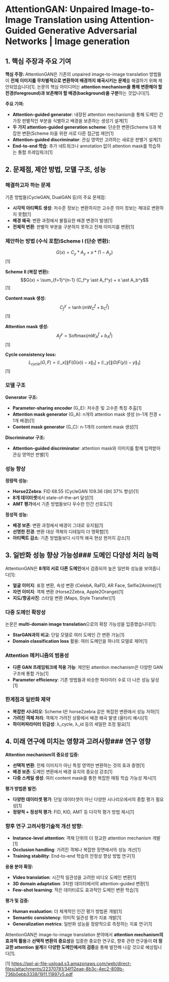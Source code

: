 # AttentionGAN: Unpaired Image-to-Image Translation using Attention-Guided Generative Adversarial Networks | Image generation

## 1. 핵심 주장과 주요 기여
**핵심 주장:**
AttentionGAN은 기존의 unpaired image-to-image translation 방법들이 **전체 이미지를 무차별적으로 변환하여 배경까지 왜곡시키는 문제**를 해결하기 위해 제안되었습니다[1]. 논문의 핵심 아이디어는 **attention mechanism을 통해 변환해야 할 전경(foreground)과 보존해야 할 배경(background)을 구분**하는 것입니다[1].

**주요 기여:**
- **Attention-guided generator**: 내장된 attention mechanism을 통해 도메인 간 가장 판별적인 부분을 식별하고 배경을 보존하는 생성기 설계[1]
- **두 가지 attention-guided generation scheme**: 단순한 변환(Scheme I)과 복잡한 변환(Scheme II)을 위한 서로 다른 접근법 제안[1]
- **Attention-guided discriminator**: 관심 영역만 고려하는 새로운 판별기 설계[1]
- **End-to-end 학습**: 추가 네트워크나 annotation 없이 attention mask를 학습하는 통합 프레임워크[1]

## 2. 문제점, 제안 방법, 모델 구조, 성능
### 해결하고자 하는 문제
기존 방법들(CycleGAN, DualGAN 등)의 주요 문제점:
- **시각적 아티팩트 생성**: 저수준 정보는 변환하지만 고수준 의미 정보는 제대로 변환하지 못함[1]
- **배경 왜곡**: 변환 과정에서 불필요한 배경 변경이 발생[1]
- **전체적 변환**: 판별적 부분을 구분하지 못하고 전체 이미지를 변환[1]

### 제안하는 방법 (수식 포함)**Scheme I (단순 변환):**
$$G(x) = C_y \ast A_y + x \ast (1 - A_y)$$[1]

**Scheme II (복잡 변환):**
$$G(x) = \sum_{f=1}^{n-1} (C_f^y \ast A_f^y) + x \ast A_b^y$$[1]

**Content mask 생성:**
$$C_f^y = \tanh(mW_C^f + b_C^f)$$[1]

**Attention mask 생성:**
$$A_f^y = \text{Softmax}(mW_A^f + b_A^f)$$[1]

**Cycle consistency loss:**
$$L_{cycle}(G,F) = \mathbb{E}\_{x}[\|F(G(x)) - x\|_1] + \mathbb{E}\_{y}[\|G(F(y)) - y\|_1]$$[1]

### 모델 구조
**Generator 구조:**
- **Parameter-sharing encoder** (G_E): 저수준 및 고수준 특징 추출[1]
- **Attention mask generator** (G_A): n개의 attention mask 생성 (n-1개 전경 + 1개 배경)[1]
- **Content mask generator** (G_C): n-1개의 content mask 생성[1]

**Discriminator 구조:**
- **Attention-guided discriminator**: attention mask와 이미지를 함께 입력받아 관심 영역만 판별[1]

### 성능 향상
**정량적 성능:**
- **Horse2Zebra**: FID 68.55 (CycleGAN 109.36 대비 37% 향상)[1]
- **8개 데이터셋**에서 state-of-the-art 달성[1]
- **AMT 평가**에서 기존 방법들보다 우수한 인간 선호도[1]

**정성적 성능:**
- **배경 보존**: 변환 과정에서 배경이 그대로 유지됨[1]
- **선명한 전경**: 변환 대상 객체의 디테일이 더 명확함[1]
- **아티팩트 감소**: 기존 방법들보다 시각적 왜곡 현상 현저히 감소[1]

## 3. 일반화 성능 향상 가능성### 도메인 다양성 처리 능력
AttentionGAN은 **8개의 서로 다른 도메인**에서 검증되어 높은 일반화 성능을 보여줍니다[1]:
- **얼굴 이미지**: 표정 변환, 속성 변환 (CelebA, RaFD, AR Face, Selfie2Anime)[1]
- **자연 이미지**: 객체 변환 (Horse2Zebra, Apple2Orange)[1]
- **지도/항공사진**: 스타일 변환 (Maps, Style Transfer)[1]

### 다중 도메인 확장성
논문은 **multi-domain image translation**으로의 확장 가능성을 입증했습니다[1]:
- **StarGAN과의 비교**: 단일 모델로 여러 도메인 간 변환 가능[1]
- **Domain classification loss** 활용: 여러 도메인을 하나의 모델로 제어[1]

### Attention 메커니즘의 범용성
- **다른 GAN 프레임워크에 적용 가능**: 제안된 attention mechanism은 다양한 GAN 구조에 통합 가능[1]
- **Parameter efficiency**: 기존 방법들과 비슷한 파라미터 수로 더 나은 성능 달성[1]

### 한계점과 일반화 제약
- **복잡한 시나리오**: Scheme I은 horse2zebra 같은 복잡한 변환에서 성능 저하[1]
- **가려진 객체 처리**: 객체가 가려진 상황에서 배경 왜곡 발생 (울타리 예시)[1]
- **하이퍼파라미터 민감성**: λ_cycle, λ_id 등의 세밀한 조정 필요[1]

## 4. 미래 연구에 미치는 영향과 고려사항### 연구 영향
**Attention mechanism의 중요성 입증:**
- **선택적 변환**: 전체 이미지가 아닌 특정 영역만 변환하는 것의 효과 증명[1]
- **배경 보존**: 도메인 변환에서 배경 유지의 중요성 강조[1]
- **다중 스케일 생성**: 여러 content mask를 통한 복잡한 매핑 학습 가능성 제시[1]

**평가 방법론 발전:**
- **다양한 데이터셋 평가**: 단일 데이터셋이 아닌 다양한 시나리오에서의 종합 평가 필요성[1]
- **정량적 + 정성적 평가**: FID, KID, AMT 등 다각적 평가 방법 제시[1]

### 향후 연구 고려사항**기술적 개선 방향:**
- **Instance-level attention**: 객체 단위의 더 정교한 attention mechanism 개발[1]
- **Occlusion handling**: 가려진 객체나 복잡한 장면에서의 성능 개선[1]
- **Training stability**: End-to-end 학습의 안정성 향상 방법 연구[1]

**응용 분야 확장:**
- **Video translation**: 시간적 일관성을 고려한 비디오 도메인 변환[1]
- **3D domain adaptation**: 3차원 데이터에서의 attention-guided 변환[1]
- **Few-shot learning**: 적은 데이터로도 효과적인 도메인 변환 학습[1]

**평가 및 검증:**
- **Human evaluation**: 더 체계적인 인간 평가 방법론 개발[1]
- **Semantic consistency**: 의미적 일관성 평가 지표 개발[1]
- **Generalization metrics**: 일반화 성능을 정량적으로 측정하는 지표 연구[1]

AttentionGAN은 image-to-image translation 분야에서 **attention mechanism의 효과적 활용**과 **선택적 변환의 중요성**을 입증한 중요한 연구로, 향후 관련 연구들이 **더 정교한 attention 설계**와 **다양한 도메인에서의 검증**을 통해 발전해 나갈 것으로 예상됩니다[1].

[1] https://ppl-ai-file-upload.s3.amazonaws.com/web/direct-files/attachments/22370781/34f12eae-8b3c-4ec2-809b-736b0ebb3338/1911.11897v5.pdf
